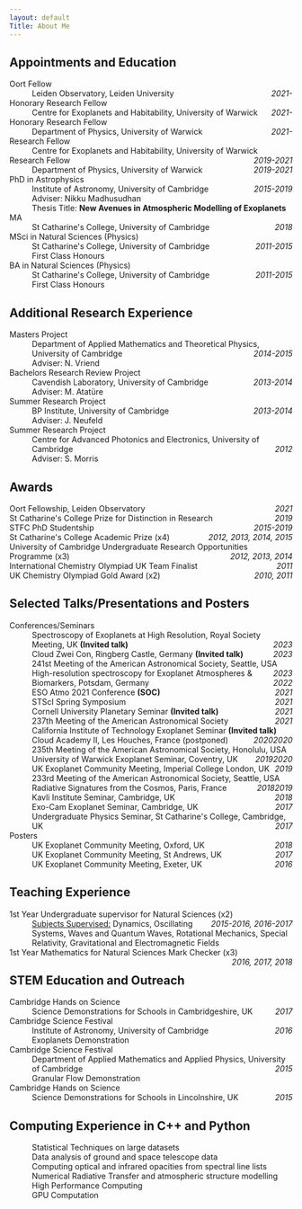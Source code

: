 ```yaml
---
layout: default
Title: About Me
---
```


## Appointments and Education

<dl>
<dt>Oort Fellow</dt>
  <dd>Leiden Observatory, Leiden University    <span style="float:right;"><em> 2021- </em></span>
  </dd>
  
 
<dt>Honorary Research Fellow</dt>
  <dd>Centre for Exoplanets and Habitability, University of Warwick    <span style="float:right;"><em> 2021- </em></span>
  </dd>
  
<dt>Honorary Research Fellow</dt>
  <dd>Department of Physics, University of Warwick    <span style="float:right;"><em> 2021- </em></span>
  </dd>
  
<dt>Research Fellow</dt>
  <dd>Centre for Exoplanets and Habitability, University of Warwick    <span style="float:right;"><em> 2019-2021 </em></span>
  </dd>
  
<dt>Research Fellow</dt>
  <dd>Department of Physics, University of Warwick    <span style="float:right;"><em> 2019-2021 </em></span>
  </dd>

<dt>PhD in Astrophysics</dt>
<dd>Institute of Astronomy, University of Cambridge    <span style="float:right;"><em> 2015-2019 </em></span> 
  <br>Adviser: Nikku Madhusudhan   
  <br> Thesis Title: <b>New Avenues in Atmospheric Modelling of Exoplanets</b>
</dd>

<dt>MA</dt>
<dd>St Catharine's College, University of Cambridge    <span style="float:right;"><em> 2018 </em></span> 
</dd>

<dt>MSci in Natural Sciences (Physics)</dt>
<dd>St Catharine's College, University of Cambridge    <span style="float:right;"><em> 2011-2015 </em></span> 
  <br>First Class Honours
</dd>

<dt>BA in Natural Sciences (Physics)</dt>
<dd>St Catharine's College, University of Cambridge    <span style="float:right;"><em> 2011-2015 </em></span> 
  <br>First Class Honours
</dd>
</dl>

## Additional Research Experience
<dl>
<dt>Masters Project</dt>
<dd>Department of Applied Mathematics and Theoretical Physics, University of Cambridge    <span style="float:right;"><em> 2014-2015 </em></span> 
  <br>Adviser: N. Vriend
</dd>
  
<dt>Bachelors Research Review Project</dt>
<dd>Cavendish Laboratory, University of Cambridge    <span style="float:right;"><em> 2013-2014 </em></span> 
  <br>Adviser: M. Atat&uuml;re
</dd>
  
<dt>Summer Research Project</dt>
<dd>BP Institute, University of Cambridge    <span style="float:right;"><em> 2013-2014 </em></span> 
  <br>Adviser: J. Neufeld
</dd>

<dt>Summer Research Project</dt>
<dd>Centre for Advanced Photonics and Electronics, University of Cambridge    <span style="float:right;"><em> 2012 </em></span> 
  <br>Adviser: S. Morris
</dd>
</dl>

## Awards

<dl>
  
<dt>Oort Fellowship, Leiden Observatory<span style="float:right;"><em> 2021 </em></span> </dt>
  
<dt>St Catharine's College Prize for Distinction in Research <span style="float:right;"><em> 2019 </em></span> </dt>

<dt>STFC PhD Studentship <span style="float:right;"><em> 2015-2019 </em></span></dt>
  
<dt>St Catharine's College Academic Prize (x4) <span style="float:right;"><em> 2012, 2013, 2014, 2015 </em></span></dt>

<dt>University of Cambridge Undergraduate Research Opportunities Programme (x3) <span style="float:right;"><em> 2012, 2013, 2014 </em></span></dt>

<dt>International Chemistry Olympiad UK Team Finalist<span style="float:right;"><em> 2011 </em></span></dt>

<dt>UK Chemistry Olympiad Gold Award (x2) <span style="float:right;"><em> 2010, 2011 </em></span></dt>

</dl>

## Selected Talks/Presentations and Posters

<dl>

<dt>Conferences/Seminars </dt>

<dd> Spectroscopy of Exoplanets at High Resolution, Royal Society Meeting, UK <b>(Invited talk)</b><span style="float:right;"><em> 2023 </em></span>
</dd>  
  
<dd> Cloud Zwei Con, Ringberg Castle, Germany <b>(Invited talk)</b><span style="float:right;"><em> 2023 </em></span>
</dd>  
  
<dd> 241st Meeting of the American Astronomical Society, Seattle, USA <span style="float:right;"><em> 2023 </em></span>
</dd>
  
<dd> High-resolution spectroscopy for Exoplanet Atmospheres & Biomarkers, Potsdam, Germany <span style="float:right;"><em> 2022 </em></span>
</dd>  

<dd> ESO Atmo 2021 Conference <b>(SOC)</b> <span style="float:right;"><em> 2021 </em></span>
</dd>
  
<dd> STScI Spring Symposium <span style="float:right;"><em> 2021 </em></span>
</dd>

  <dd> Cornell University Planetary Seminar <b>(Invited talk)</b> <span style="float:right;"><em> 2021 </em></span>
</dd>

<dd> 237th Meeting of the American Astronomical Society <span style="float:right;"><em> 2021 </em></span>
</dd>

  <dd> California Institute of Technology Exoplanet Seminar <b>(Invited talk)</b><span style="float:right;"><em> 2020 </em></span>
</dd>

<dd> Cloud Academy II, Les Houches, France (postponed) <span style="float:right;"><em> 2020 </em></span>
</dd>

<dd> 235th Meeting of the American Astronomical Society, Honolulu, USA <span style="float:right;"><em> 2020 </em></span>
</dd>

<dd> University of Warwick Exoplanet Seminar, Coventry, UK <span style="float:right;"><em> 2019 </em></span>
</dd>

<dd> UK Exoplanet Community Meeting, Imperial College London, UK <span style="float:right;"><em> 2019 </em></span>
</dd>

<dd> 233rd Meeting of the American Astronomical Society, Seattle, USA <span style="float:right;"><em> 2019 </em></span>
</dd>

<dd> Radiative Signatures from the Cosmos, Paris, France <span style="float:right;"><em> 2018 </em></span>
</dd>

<dd> Kavli Institute Seminar, Cambridge, UK <span style="float:right;"><em> 2018 </em></span>
</dd>

<dd> Exo-Cam Exoplanet Seminar, Cambridge, UK <span style="float:right;"><em> 2017 </em></span>
</dd>

<dd> Undergraduate Physics Seminar, St Catharine's College, Cambridge, UK <span style="float:right;"><em> 2017 </em></span>
</dd>

<dt> Posters</dt>
<dd> UK Exoplanet Community Meeting, Oxford, UK <span style="float:right;"><em> 2018 </em></span>
</dd>

<dd> UK Exoplanet Community Meeting, St Andrews, UK <span style="float:right;"><em> 2017 </em></span>
</dd>

<dd> UK Exoplanet Community Meeting, Exeter, UK <span style="float:right;"><em> 2016 </em></span>
</dd>
</dl>

## Teaching Experience

<dl>
<dt> 1st Year Undergraduate supervisor for Natural Sciences (x2) <span style="float:right;"><em> 2015-2016, 2016-2017 </em></span></dt>
  <dd> <u>Subjects Supervised:</u>
  Dynamics, Oscillating Systems, Waves and Quantum Waves, Rotational Mechanics, Special Relativity, Gravitational and Electromagnetic Fields
</dd>
  
<dt> 1st Year Mathematics for Natural Sciences Mark Checker (x3) <span style="float:right;"><em> 2016, 2017, 2018 </em></span></dt>
</dl>

## STEM Education and Outreach

<dl>
  <dt> Cambridge Hands on Science</dt>
  <dd>
    Science Demonstrations for Schools in Cambridgeshire, UK <span style="float:right;"><em> 2017 </em></span>
  </dd>
  
  <dt> Cambridge Science Festival</dt>
  <dd>
    Institute of Astronomy, University of Cambridge <span style="float:right;"><em> 2016 </em></span>
  <br> Exoplanets Demonstration
  </dd>
  
  <dt> Cambridge Science Festival</dt>
  <dd>
    Department of Applied Mathematics and Applied Physics, University of Cambridge <span style="float:right;"><em> 2015 </em></span>
  <br> Granular Flow Demonstration
  </dd>
  
  <dt> Cambridge Hands on Science</dt>
  <dd>
    Science Demonstrations for Schools in Lincolnshire, UK <span style="float:right;"><em> 2015 </em></span>
  </dd>
</dl>

## Computing Experience in C++ and Python

<dl>
<dd>
  Statistical Techniques on large datasets
  <br>
  Data analysis of ground and space telescope data
  <br>
  Computing optical and infrared opacities from spectral line lists
  <br>
  Numerical Radiative Transfer and atmospheric structure modelling
  <br>
  High Performance Computing
  <br>
  GPU Computation
</dd>
</dl>

<!--## Peer Review
<dl>
<dt> Journal Reviewer</dt>
<dd>
  AAS Journals (3 manuscripts)
  <br>
  Monthly Notices of the Royal Astromonical Society (1 manuscript)
</dd>
</dl>
I completed my undergraduate in 2015 at St Catharine's College at the University of Cambridge studying Natural Sciences. I was always fascinated by theoretical physics, as well as mathematics, and how it applies to the world (or worlds!) around us. I was always fascinated by all of my subjects, from quantum mechanics to astrophysical fluid dynamics and relativity. It was especially nice to see similar principles and ideas in very different areas of physics. I then started my PhD in 2015 in exoplanetary atmospheres supervised by Dr Nikku Madhusudhan, which I completed in 2019. Studying exoplanets was ideal for me given its fundamental interdisciplinary nature. I have also been a fan of science fiction, especially those which explore the cosmos and other worlds. Perhaps it is not surprising I ended up studying exoplanets!
As well as research, I am also a big fan of playing and watching cricket. Many a summer afternoon has been spent batting for my local team, though I'm not really good enough to be out there for too long! I also enjoy rowing, and coxed for most of my time during my time in Cambridge.-->
